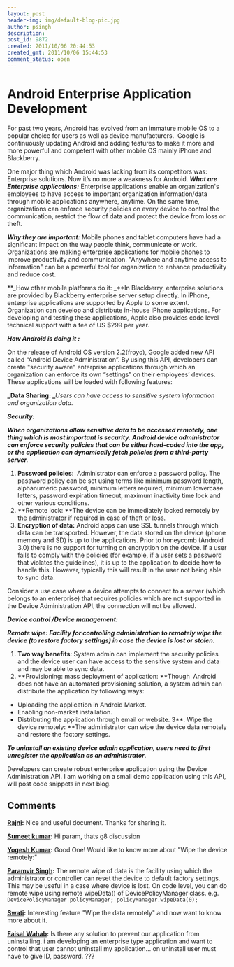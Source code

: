 ```yaml
---
layout: post
header-img: img/default-blog-pic.jpg
author: psingh
description: 
post_id: 9872
created: 2011/10/06 20:44:53
created_gmt: 2011/10/06 15:44:53
comment_status: open
---
```


# Android Enterprise Application Development

For past two years, Android has evolved from an immature mobile OS to a popular choice for users as well as device manufacturers.  Google is continuously updating Android and adding features to make it more and more powerful and competent with other mobile OS mainly iPhone and Blackberry.

One major thing which Android was lacking from its competitors was: Enterprise solutions. Now it’s no more a weakness for Android.  **_What are Enterprise applications:_** Enterprise applications enable an organization's employees to have access to important organization information/data through mobile applications anywhere, anytime. On the same time, organizations can enforce security policies on every device to control the communication, restrict the flow of data and protect the device from loss or theft.

**_Why they are important:_** Mobile phones and tablet computers have had a significant impact on the way people think, communicate or work. Organizations are making enterprise applications for mobile phones to improve productivity and communication. "Anywhere and anytime access to information" can be a powerful tool for organization to enhance productivity and reduce cost.

**_How other mobile platforms do it: _**In Blackberry, enterprise solutions are provided by Blackberry enterprise server setup directly. In iPhone, enterprise applications are supported by Apple to some extent. Organization can develop and distribute in-house iPhone applications. For developing and testing these applications, Apple also provides code level technical support with a fee of US $299 per year.

**_How Android is doing it :_**

On the release of Android OS version 2.2(froyo), Google added new API called “Android Device Administration”. By using this API, developers can create "security aware" enterprise applications through which an organization can enforce its own “settings” on their employees’ devices. These applications will be loaded with following features:

**_Data Sharing: _**_Users can have access to sensitive system information and organization data._

**_Security:_**

**_When organizations allow sensitive data to be accessed remotely, one thing which is most important is security. Android device administrator can enforce security policies that can be either hard-coded into the app, or the application can dynamically fetch policies from a third-party server._**

  1. **Password policies**:  Administrator can enforce a password policy. The password policy can be set using terms like minimum password length, alphanumeric password, minimum letters required, minimum lowercase letters, password expiration timeout, maximum inactivity time lock and other various conditions.
  2. **Remote lock: **The device can be immediately locked remotely by the administrator if required in case of theft or loss.
  3. **Encryption of data:** Android apps can use SSL tunnels through which data can be transported. However, the data stored on the device (phone memory and SD) is up to the applications. Prior to honeycomb (Android 3.0) there is no support for turning on encryption on the device.
If a user fails to comply with the policies (for example, if a user sets a password that violates the guidelines), it is up to the application to decide how to handle this. However, typically this will result in the user not being able to sync data.

Consider a use case where a device attempts to connect to a server (which belongs to an enterprise) that requires policies which are not supported in the Device Administration API, the connection will not be allowed.

**_Device control /Device management:_**

**_Remote wipe: Facility for controlling administration to remotely wipe the device (to restore factory settings) in case the device is lost or stolen._**

  1. **Two way benefits**: System admin can implement the security policies and the device user can have access to the sensitive system and data and may be able to sync data.
  2. **Provisioning: mass deployment of application: **Though  Android does not have an automated provisioning solution, a system admin can distribute the application by following ways:
  * Uploading the application in Android Market.
  * Enabling non-market installation.
  * Distributing the application through email or website.
3**. Wipe the device remotely: **The administrator can wipe the device data remotely and restore the factory settings.

**_To uninstall an existing device admin application, users need to first unregister the application as an administrator_**.

Developers can create robust enterprise application using the Device Administration API. I am working on a small demo application using this API, will post code snippets in next blog.

## Comments

**[Rajni](#6005 "2011-10-11 11:01:49"):** Nice and useful document. Thanks for sharing it.

**[Sumeet kumar](#6004 "2011-10-10 15:03:34"):** Hi param, thats g8 discussion

**[Yogesh Kumar](#5987 "2011-10-06 21:10:05"):** Good One! Would like to know more about "Wipe the device remotely:"

**[Paramvir Singh](#6020 "2011-10-13 17:53:23"):** The remote wipe of data is the facility using which the administrator or controller can reset the device to default factory settings. This may be useful in a case where device is lost. On code level, you can do remote wipe using remote wipeData() of DevicePolicyManager class. e.g. `DevicePolicyManager policyManager; policyManager.wipeData(0);`

**[Swati](#7614 "2012-02-18 13:48:50"):** Interesting feature "Wipe the data remotely" and now want to know more about it.

**[Faisal Wahab](#8113 "2012-03-29 11:05:08"):** Is there any solution to prevent our application from uninstalling. i am developing an enterprise type application and want to control that user cannot uninstall my application... on uninstall user must have to give ID, password. ???

